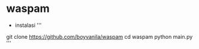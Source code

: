# waspam

* instalasi
'''

git clone https://github.com/boyvanila/waspam
cd waspam
python main.py
'''
